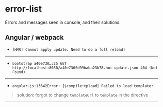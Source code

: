 # error-list
Errors and messages seen in console, and their solutions


## Angular / webpack

- ` [HMR] Cannot apply update. Need to do a full reload! `
___

- ` bootstrap a40e730…:25 GET http://localhost:8080/a40e7300d99baba23b78.hot-update.json 404 (Not Found) `

___

- ` angular.js:13642Error: [$compile:tpload] Failed to load template:  `
> solution:  forgot to change `templateUrl` to `template` in the directive
___

